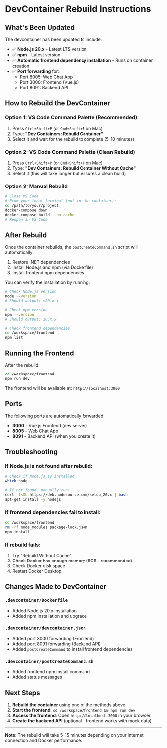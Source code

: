# DevContainer Rebuild Instructions

## What's Been Updated

The devcontainer has been updated to include:
- ✅ **Node.js 20.x** - Latest LTS version
- ✅ **npm** - Latest version
- ✅ **Automatic frontend dependency installation** - Runs on container creation
- ✅ **Port forwarding** for:
  - Port 8005: Web Chat App
  - Port 3000: Frontend (Vue.js)
  - Port 8091: Backend API

## How to Rebuild the DevContainer

### Option 1: VS Code Command Palette (Recommended)

1. Press `Ctrl+Shift+P` (or `Cmd+Shift+P` on Mac)
2. Type: **"Dev Containers: Rebuild Container"**
3. Select it and wait for the rebuild to complete (5-10 minutes)

### Option 2: VS Code Command Palette (Clean Rebuild)

1. Press `Ctrl+Shift+P` (or `Cmd+Shift+P` on Mac)
2. Type: **"Dev Containers: Rebuild Container Without Cache"**
3. Select it (this will take longer but ensures a clean build)

### Option 3: Manual Rebuild

```bash
# Close VS Code
# From your local terminal (not in the container):
cd /path/to/your/project
docker-compose down
docker-compose build --no-cache
# Reopen in VS Code
```

## After Rebuild

Once the container rebuilds, the `postCreateCommand.sh` script will automatically:
1. Restore .NET dependencies
2. Install Node.js and npm (via Dockerfile)
3. Install frontend npm dependencies

You can verify the installation by running:

```bash
# Check Node.js version
node --version
# Should output: v20.x.x

# Check npm version
npm --version
# Should output: 10.x.x

# Check frontend dependencies
cd /workspace/frontend
npm list
```

## Running the Frontend

After the rebuild:

```bash
cd /workspace/frontend
npm run dev
```

The frontend will be available at: `http://localhost:3000`

## Ports

The following ports are automatically forwarded:
- **3000** - Vue.js Frontend (dev server)
- **8005** - Web Chat App
- **8091** - Backend API (when you create it)

## Troubleshooting

### If Node.js is not found after rebuild:

```bash
# Check if Node.js is installed
which node

# If not found, manually run:
curl -fsSL https://deb.nodesource.com/setup_20.x | bash -
apt-get install -y nodejs
```

### If frontend dependencies fail to install:

```bash
cd /workspace/frontend
rm -rf node_modules package-lock.json
npm install
```

### If rebuild fails:

1. Try "Rebuild Without Cache"
2. Check Docker has enough memory (8GB+ recommended)
3. Check Docker disk space
4. Restart Docker Desktop

## Changes Made to DevContainer

### `.devcontainer/Dockerfile`
- Added Node.js 20.x installation
- Added npm installation and upgrade

### `.devcontainer/devcontainer.json`
- Added port 3000 forwarding (Frontend)
- Added port 8091 forwarding (Backend API)
- Added `postCreateCommand` to install frontend dependencies

### `.devcontainer/postCreateCommand.sh`
- Added frontend npm install command
- Added status messages

## Next Steps

1. **Rebuild the container** using one of the methods above
2. **Start the frontend**: `cd /workspace/frontend && npm run dev`
3. **Access the frontend**: Open `http://localhost:3000` in your browser
4. **Create the backend API** (optional - frontend works with mock data)

---

**Note**: The rebuild will take 5-15 minutes depending on your internet connection and Docker performance.
